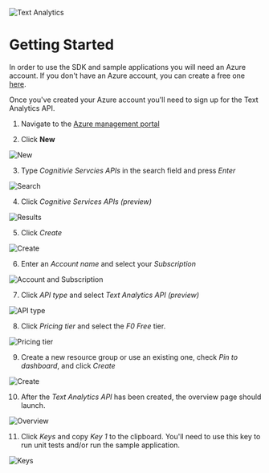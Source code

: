 ![Text Analytics](Images/TextAnalytics.png)

# Getting Started

In order to use the SDK and sample applications you will need an Azure account. If you don't have an Azure account, you can create a free one [here](https://azure.microsoft.com/en-us/free/).

Once you've created your Azure account you'll need to sign up for the Text Analytics API.

1. Navigate to the [Azure management portal](https://portal.azure.com)

2. Click **New**

  ![New](Images/01-getting-started/01-new.PNG)

3. Type _Cognitivie Servcies APIs_ in the search field and press _Enter_

  ![Search](Images/01-getting-started/02-search.PNG)

4. Click _Cognitive Services APIs (preview)_

  ![Results](Images/01-getting-started/03-results.PNG)

5. Click _Create_

  ![Create](Images/01-getting-started/04-create.PNG)

6. Enter an _Account name_ and select your _Subscription_

  ![Account and Subscription](Images/01-getting-started/05-account-and-subscription.png)

7. Click _API type_ and select _Text Analytics API (preview)_

  ![API type](Images/01-getting-started/06-api-type.PNG)

8. Click _Pricing tier_ and select the _F0 Free_ tier.

  ![Pricing tier](Images/01-getting-started/07-pricing-tier.PNG)

9. Create a new resource group or use an existing one, check _Pin to dashboard_, and click _Create_

  ![Create](Images/01-getting-started/08-create.PNG)

10. After the _Text Analytics API_ has been created, the overview page should launch.

  ![Overview](Images/01-getting-started/09-overview.PNG)

11. Click _Keys_ and copy _Key 1_ to the clipboard. You'll need to use this key to run unit tests and/or run the sample application.

  ![Keys](Images/01-getting-started/10-keys.PNG)
